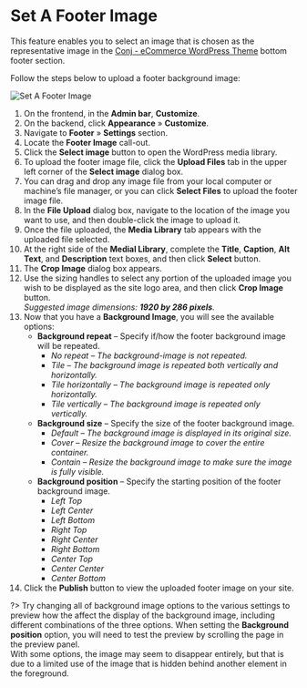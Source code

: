 # Set A Footer Image

This feature enables you to select an image that is chosen as the representative image in the [Conj - eCommerce WordPress Theme](https://themeforest.net/item/conj-ecommerce-wordpress-theme/21935639?ref=mypreview) bottom footer section.

Follow the steps below to upload a footer background image:

![Set A Footer Image](img/upload-footer-image.jpg)

1. On the frontend, in the **Admin bar**, **Customize**.
2. On the backend, click **Appearance** » **Customize**.
3. Navigate to **Footer** » **Settings** section.
4. Locate the **Footer Image** call-out.
5. Click the **Select image** button to open the WordPress media library.
6. To upload the footer image file, click the **Upload Files** tab in the upper left corner of the **Select image** dialog box.
7. You can drag and drop any image file from your local computer or machine’s file manager, or you can click **Select Files** to upload the footer image file.
8. In the **File Upload** dialog box, navigate to the location of the image you want to use, and then double-click the image to upload it.
9. Once the file uploaded, the **Media Library** tab appears with the uploaded file selected.
10. At the right side of the **Medial Library**, complete the **Title**, **Caption**, **Alt Text**, and **Description** text boxes, and then click **Select** button.
11. The **Crop Image** dialog box appears.
12. Use the sizing handles to select any portion of the uploaded image you wish to be displayed as the site logo area, and then click **Crop Image** button.<br/>*Suggested image dimensions: **1920 by 286 pixels**.*
13. Now that you have a **Background Image**, you will see the available options:
    * **Background repeat** – Specify if/how the footer background image will be repeated.
      * *No repeat – The background-image is not repeated.*
      * *Tile – The background image is repeated both vertically and horizontally.*
      * *Tile horizontally – The background image is repeated only horizontally.*
      * *Tile vertically – The background image is repeated only vertically.*
    * **Background size** – Specify the size of the footer background image.
      * *Default – The background image is displayed in its original size.*
      * *Cover – Resize the background image to cover the entire container.*
      * *Contain – Resize the background image to make sure the image is fully visible.*
    * **Background position** – Specify the starting position of the footer background image.
      * *Left Top*
      * *Left Center*
      * *Left Bottom*
      * *Right Top*
      * *Right Center*
      * *Right Bottom*
      * *Center Top*
      * *Center Center*
      * *Center Bottom*
14. Click the **Publish** button to view the uploaded footer image on your site.

?> Try changing all of background image options to the various settings to preview how the affect the display of the background image, including different combinations of the three options. When setting the **Background position** option, you will need to test the preview by scrolling the page in the preview panel.<br/>With some options, the image may seem to disappear entirely, but that is due to a limited use of the image that is hidden behind another element in the foreground.
